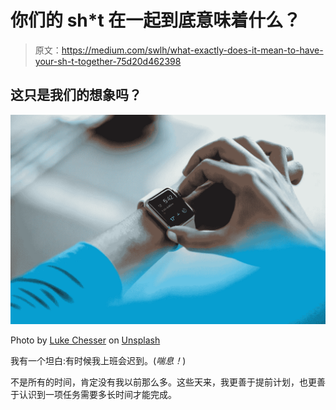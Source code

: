 # 你们的 sh*t 在一起到底意味着什么？

> 原文：<https://medium.com/swlh/what-exactly-does-it-mean-to-have-your-sh-t-together-75d20d462398>

## 这只是我们的想象吗？

![](img/3487f4f852bbfbdf9e34bcd2f42c1116.png)

Photo by [Luke Chesser](https://unsplash.com/@lukechesser?utm_source=unsplash&utm_medium=referral&utm_content=creditCopyText) on [Unsplash](https://unsplash.com/?utm_source=unsplash&utm_medium=referral&utm_content=creditCopyText)

我有一个坦白:有时候我上班会迟到。(*喘息！*)

不是所有的时间，肯定没有我以前那么多。这些天来，我更善于提前计划，也更善于认识到一项任务需要多长时间才能完成。